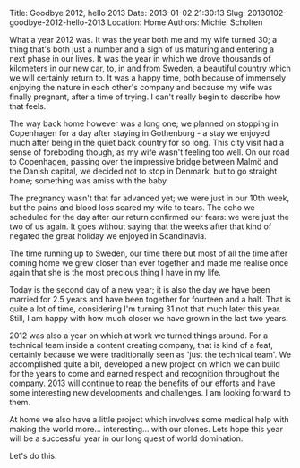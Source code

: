Title: Goodbye 2012, hello 2013
Date: 2013-01-02 21:30:13
Slug: 20130102-goodbye-2012-hello-2013
Location: Home
Authors: Michiel Scholten

<p>What a year 2012 was. It was the year both me and my wife turned 30; a thing that's both just a number and a sign of us maturing and entering a next phase in our lives. It was the year in which we drove thousands of kilometers in our new car, to, in and from Sweden, a beautiful country which we will certainly return to. It was a happy time, both because of immensely enjoying the nature in each other's company and because my wife was finally pregnant, after a time of trying. I can't really begin to describe how that feels.</p>

<p>The way back home however was a long one; we planned on stopping in Copenhagen for a day after staying in Gothenburg - a stay we enjoyed much after being in the quiet back country for so long. This city visit had a sense of foreboding though, as my wife wasn't feeling too well. On our road to Copenhagen, passing over the impressive bridge between Malm&ouml; and the Danish capital, we decided not to stop in Denmark, but to go straight home; something was amiss with the baby.</p>

<p>The pregnancy wasn't that far advanced yet; we were just in our 10th week, but the pains and blood loss scared my wife to tears. The echo we scheduled for the day after our return confirmed our fears: we were just the two of us again. It goes without saying that the weeks after that kind of negated the great holiday we enjoyed in Scandinavia.</p>

<p>The time running up to Sweden, our time there but most of all the time after coming home we grew closer than ever together and made me realise once again that she is the most precious thing I have in my life.</p>

<p>Today is the second day of a new year; it is also the day we have been married for 2.5 years and have been together for fourteen and a half. That is quite a lot of time, considering I'm turning 31 not that much later this year. Still, I am happy with how much closer we have grown in the last two years.</p>

<p>2012 was also a year on which at work we turned things around. For a technical team inside a content creating company, that is kind of a feat, certainly because we were traditionally seen as 'just the technical team'. We accomplished quite a bit, developed a new project on which we can build for the years to come and earned respect and recognition throughout the company. 2013 will continue to reap the benefits of our efforts and have some interesting new developments and challenges. I am looking forward to them.</p>

<p>At home we also have a little project which involves some medical help with making the world more... interesting... with our clones. Lets hope this year will be a successful year in our long quest of world domination.</p>

<p>Let's do this.</p>